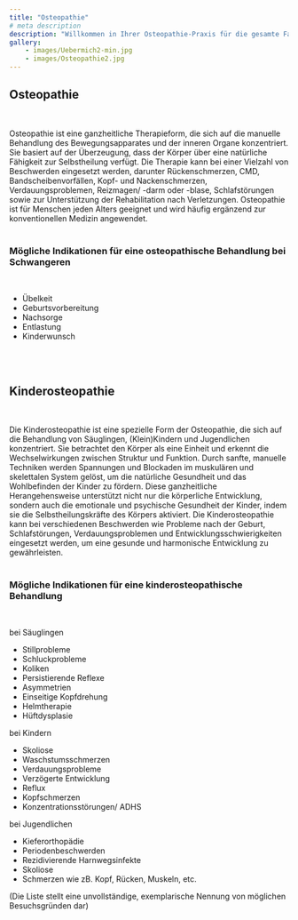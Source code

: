 ```yaml
---
title: "Osteopathie"
# meta description
description: "Willkommen in Ihrer Osteopathie-Praxis für die gesamte Familie. Spezialisiert auf Säuglinge, Kinder und Frauen vor und nach der Geburt."
gallery:
    - images/Uebermich2-min.jpg
    - images/Osteopathie2.jpg
---
```

## Osteopathie
<br>

Osteopathie ist eine ganzheitliche Therapieform, die sich auf die manuelle Behandlung des Bewegungsapparates und der inneren Organe konzentriert. Sie basiert auf der Überzeugung, dass der Körper über eine natürliche Fähigkeit zur Selbstheilung verfügt. Die Therapie kann bei einer Vielzahl von Beschwerden eingesetzt werden, darunter Rückenschmerzen, CMD, Bandscheibenvorfällen, Kopf- und Nackenschmerzen, Verdauungsproblemen, Reizmagen/ -darm oder -blase, Schlafstörungen sowie zur Unterstützung der Rehabilitation nach Verletzungen. Osteopathie ist für Menschen jeden Alters geeignet und wird häufig ergänzend zur konventionellen Medizin angewendet.
<br>
<br>

### Mögliche Indikationen für eine osteopathische Behandlung bei Schwangeren
<br>

* Übelkeit
* Geburtsvorbereitung
* Nachsorge
* Entlastung
* Kinderwunsch
<br>
<br>

## Kinderosteopathie
<br>

Die Kinderosteopathie ist eine spezielle Form der Osteopathie, die sich auf die Behandlung von Säuglingen, (Klein)Kindern und Jugendlichen konzentriert. Sie betrachtet den Körper als eine Einheit und erkennt die Wechselwirkungen zwischen Struktur und Funktion. Durch sanfte, manuelle Techniken werden Spannungen und Blockaden im muskulären und skelettalen System gelöst, um die natürliche Gesundheit und das Wohlbefinden der Kinder zu fördern. Diese ganzheitliche Herangehensweise unterstützt nicht nur die körperliche Entwicklung, sondern auch die emotionale und psychische Gesundheit der Kinder, indem sie die Selbstheilungskräfte des Körpers aktiviert. Die Kinderosteopathie kann bei verschiedenen Beschwerden wie Probleme nach der Geburt, Schlafstörungen, Verdauungsproblemen und Entwicklungsschwierigkeiten eingesetzt werden, um eine gesunde und harmonische Entwicklung zu gewährleisten.
<br>
<br>

### Mögliche Indikationen für eine kinderosteopathische Behandlung
<br>

bei Säuglingen

* Stillprobleme
* Schluckprobleme
* Koliken
* Persistierende Reflexe
* Asymmetrien
* Einseitige Kopfdrehung
* Helmtherapie
* Hüftdysplasie

bei Kindern

* Skoliose
* Waschstumsschmerzen
* Verdauungsprobleme
* Verzögerte Entwicklung
* Reflux
* Kopfschmerzen
* Konzentrationsstörungen/ ADHS

bei Jugendlichen

* Kieferorthopädie
* Periodenbeschwerden
* Rezidivierende Harnwegsinfekte
* Skoliose
* Schmerzen wie zB. Kopf, Rücken, Muskeln, etc.

(Die Liste stellt eine unvollständige, exemplarische Nennung von möglichen Besuchsgründen dar)